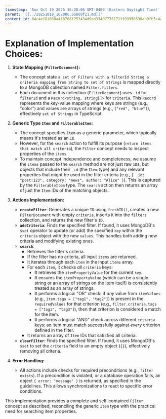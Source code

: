 ```yaml
---
timestamp: 'Sun Oct 19 2025 16:20:06 GMT-0400 (Eastern Daylight Time)'
parent: '[[../20251019_162006.55800f21.md]]'
content_id: 84c4ef81680a418768f253434d9ad33407776171ff99950598ab9fb3c4adb604
---
```


# Explanation of Implementation Choices:

1. **State Mapping (`FilterDocument`):**
   * The concept state `a set of Filters with a filterId String a criteria mapping from String to set of Strings` is mapped directly to a MongoDB collection named `Filter.filters`.
   * Each document in this collection (`FilterDocument`) uses `_id` for `filterId` and a `Record<string, string[]>` for `criteria`. This `Record` represents the key-value mapping where keys are strings (e.g., "color") and values are arrays of strings (e.g., `["red", "blue"]`), effectively `set of Strings` in TypeScript.

2. **Generic Type `Item` and `FilterableItem`:**
   * The concept specifies `Item` as a generic parameter, which typically means it's treated as an `ID`.
   * However, for the `search` action to fulfill its purpose (`return items that match all criteria`), the `Filter` concept needs to inspect properties of the `items`.
   * To maintain concept independence and completeness, we assume the `items` passed to the `search` method are not just raw `ID`s, but objects that include their `_id` (the `Item` type) and any relevant properties that might be used in the filter criteria (e.g., `{ _id: "post:123", category: "news", author: "Alice" }`). This is captured by the `FilterableItem` type. The `search` action then returns an array of just the `Item` IDs of the matching objects.

3. **Actions Implementation:**
   * **`createFilter`**: Generates a unique `ID` using `freshID()`, creates a new `FilterDocument` with empty `criteria`, inserts it into the `filters` collection, and returns the new filter's `ID`.
   * **`addCriteria`**: Finds the specified filter. If found, it uses MongoDB's `$set` operator to update (or add) the specified `key` within the `criteria` object with the new `values`. This handles both adding new criteria and modifying existing ones.
   * **`search`**:
     * Retrieves the filter's criteria.
     * If the filter has no criteria, all input `items` are returned.
     * It iterates through each `item` in the input `items` array.
     * For each `item`, it checks *all* `criteria` keys:
       * It retrieves the `itemPropertyValue` for the current `key`.
       * It ensures the `itemPropertyValue` (which can be a single string or an array of strings on the item itself) is consistently treated as an array of strings.
       * It performs a logical "OR" check: if *any* value from `itemValues` (e.g., `item.tags = ["tag1", "tag2"]`) is present in the `requiredValues` for that criterion (e.g., `filter.criteria.tags = ["tag1", "tag3"]`), then that criterion is considered a match for the item.
       * It performs a logical "AND" check across different `criteria` keys: an item must match successfully against *every* criterion defined in the filter.
     * It returns an array of `Item` IDs that satisfied all criteria.
   * **`clearFilter`**: Finds the specified filter. If found, it uses MongoDB's `$set` to set the `criteria` field to an empty object (`{}`), effectively removing all criteria.

4. **Error Handling:**
   * All actions include checks for required preconditions (e.g., `filter exists`). If a precondition is violated, or a database operation fails, an object `{ error: "message" }` is returned, as specified in the guidelines. This allows synchronizations to react to specific error conditions.

This implementation provides a complete and self-contained `Filter` concept as described, reconciling the generic `Item` type with the practical need for searching item properties.
